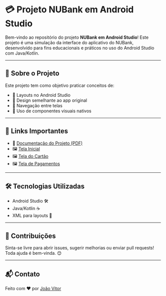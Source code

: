 # 💳 Projeto NUBank em Android Studio

Bem-vindo ao repositório do projeto **NUBank em Android Studio**! Este projeto é uma simulação da interface do aplicativo do NUBank, desenvolvido para fins educacionais e práticos no uso do Android Studio com Java/Kotlin.

---

## 📄 Sobre o Projeto

Este projeto tem como objetivo praticar conceitos de:

- 🧱 Layouts no Android Studio
- 🎨 Design semelhante ao app original
- 🧭 Navegação entre telas
- 📲 Uso de componentes visuais nativos

---

## 🔗 Links Importantes

- 📘 [Documentação do Projeto (PDF)](https://github.com/JoaoVOSantos/NUBank-em-Android-Studio/blob/main/P1.pdf)  
- 🖼️ [Tela Inicial](..images/tela_inicial.png)  
- 🖼️ [Tela do Cartão](../images/tela_cartao.png)  
- 🖼️ [Tela de Pagamentos](../images/tela_pagamentos.png)

---

## 🛠️ Tecnologias Utilizadas

- Android Studio 🛠️
- Java/Kotlin ☕
- XML para layouts 🧩

---

## 🤝 Contribuições

Sinta-se livre para abrir issues, sugerir melhorias ou enviar pull requests! Toda ajuda é bem-vinda. 😊

---

## 📬 Contato

Feito com ❤️ por [João Vitor](https://github.com/JoaoVOSantos)  
